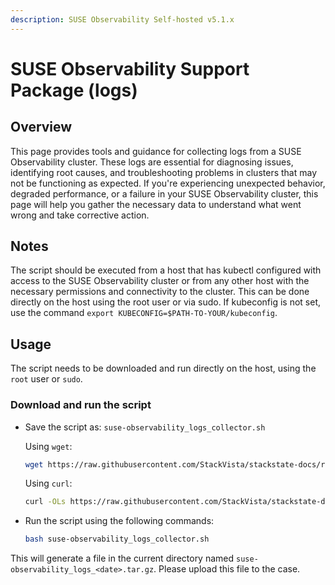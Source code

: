 ```yaml
---
description: SUSE Observability Self-hosted v5.1.x
---
```


# SUSE Observability Support Package (logs)

## Overview

This page provides tools and guidance for collecting logs from a SUSE Observability cluster. These logs are essential for diagnosing issues, identifying root causes, and troubleshooting problems in clusters that may not be functioning as expected.
If you're experiencing unexpected behavior, degraded performance, or a failure in your SUSE Observability cluster, this page will help you gather the necessary data to understand what went wrong and take corrective action.

## Notes

The script should be executed from a host that has kubectl configured with access to the SUSE Observability cluster or from any other host with the necessary permissions and connectivity to the cluster. 
This can be done directly on the host using the root user or via sudo.  If kubeconfig is not set, use the command `export KUBECONFIG=$PATH-TO-YOUR/kubeconfig`.

## Usage
The script needs to be downloaded and run directly on the host, using the `root` user or `sudo`.

### Download and run the script
* Save the script as: `suse-observability_logs_collector.sh`

  Using `wget`:
    ```bash
    wget https://raw.githubusercontent.com/StackVista/stackstate-docs/refs/heads/suse-observability/scripts/suse-observability_logs_collector.sh
    ```
  Using `curl`:
    ```bash
    curl -OLs https://raw.githubusercontent.com/StackVista/stackstate-docs/refs/heads/suse-observability/scripts/suse-observability_logs_collector.sh
    ```
 
* Run the script using the following commands:
  ```bash
  bash suse-observability_logs_collector.sh
  ```
This will generate a file in the current directory named `suse-observability_logs_<date>.tar.gz`. Please upload this file to the case.
